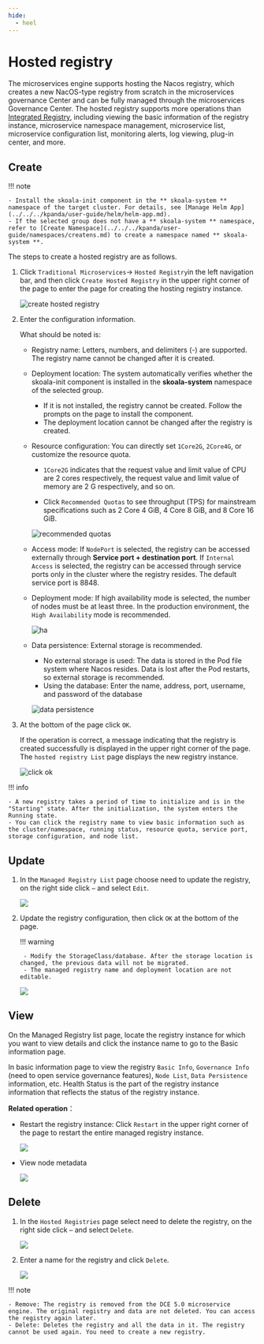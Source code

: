 ```yaml
---
hide:
  - heel
---
```


# Hosted registry

The microservices engine supports hosting the Nacos registry, which creates a new NacOS-type registry from scratch in the microservices governance Center and can be fully managed through the microservices Governance Center. The hosted registry supports more operations than [Integrated Registry](../integrated/index.md), including viewing the basic information of the registry instance, microservice namespace management, microservice list, microservice configuration list, monitoring alerts, log viewing, plug-in center, and more.

## Create

!!! note

    - Install the skoala-init component in the ** skoala-system ** namespace of the target cluster. For details, see [Manage Helm App](../../../kpanda/user-guide/helm/helm-app.md).
    - If the selected group does not have a ** skoala-system ** namespace, refer to [Create Namespace](../../../kpanda/user-guide/namespaces/createns.md) to create a namespace named ** skoala-system **.

The steps to create a hosted registry are as follows.

1. Click `Traditional Microservices`-> `Hosted Registry`in the left navigation bar, and then click
   `Create Hosted Registry` in the upper right corner of the page to enter the page for creating the hosting registry instance.

   ![create hosted registry](../../images/create01.png)

2. Enter the configuration information.

    What should be noted is:

    - Registry name: Letters, numbers, and delimiters (-) are supported. The registry name cannot be changed after it is created.
    - Deployment location: The system automatically verifies whether the skoala-init component is installed in the **skoala-system** namespace of the selected group.

        - If it is not installed, the registry cannot be created. Follow the prompts on the page to install the component.
        - The deployment location cannot be changed after the registry is created.

    - Resource configuration: You can directly set `1Core2G`, `2Core4G`, or customize the resource quota.

        -  `1Core2G` indicates that the request value and limit value of CPU are 2 cores respectively, the request value and limit value of memory are 2 G respectively, and so on.

        - Click `Recommended Quotas` to see throughput (TPS) for mainstream specifications such as 2 Core 4 GiB, 4 Core 8 GiB, and 8 Core 16 GiB.

        ![recommended quotas](../../images/create02.png)

    - Access mode: If `NodePort` is selected, the registry can be accessed externally through **Service port + destination port**. If `Internal Access` is selected, the registry can be accessed through service ports only in the cluster where the registry resides. The default service port is 8848.
    - Deployment mode: If high availability mode is selected, the number of nodes must be at least three. In the production environment, the `High Availability` mode is recommended.

        ![ha](../../images/create03.png)

    - Data persistence: External storage is recommended.

        - No external storage is used: The data is stored in the Pod file system where Nacos resides. Data is lost after the Pod restarts, so external storage is recommended.
        - Using the database: Enter the name, address, port, username, and password of the database

        ![data persistence](../../images/create04.png)

3. At the bottom of the page click `OK`.

    If the operation is correct, a message indicating that the registry is created successfully is displayed in the upper right corner of the page. The `hosted registry List` page displays the new registry instance.

    ![click ok](../../images/create05.png)

!!! info

    - A new registry takes a period of time to initialize and is in the "Starting" state. After the initialization, the system enters the Running state.
    - You can click the registry name to view basic information such as the cluster/namespace, running status, resource quota, service port, storage configuration, and node list.

## Update

1. In the `Managed Registry List` page choose need to update the registry, on the right side click `⋯` and select `Edit`.

   ![](../../images/update01.png)

2. Update the registry configuration, then click `OK` at the bottom of the page.

    !!! warning

        - Modify the StorageClass/database. After the storage location is changed, the previous data will not be migrated.
        - The managed registry name and deployment location are not editable.

   ![](../../images/update02.png)

## View

On the Managed Registry list page, locate the registry instance for which you want to view details and click the instance name to go to the Basic information page.

In basic information page to view the registry `Basic Info`, `Governance Info` (need to open service governance features), `Node List`, `Data Persistence` information, etc. Health Status is the part of the registry instance information that reflects the status of the registry instance.

**Related operation**：

- Restart the registry instance: Click `Restart` in the upper right corner of the page to restart the entire managed registry instance.

    ![](../../images/check-1.png)

- View node metadata

    ![](../../images/check-2.png)

## Delete

1. In the `Hosted Registries` page select need to delete the registry, on the right side click `⋯` and select `Delete`.

    ![](../../images/delete01.png)

2. Enter a name for the registry and click `Delete`.

    ![](../../images/delete02.png)

!!! note


    - Remove: The registry is removed from the DCE 5.0 microservice engine. The original registry and data are not deleted. You can access the registry again later.
    - Delete: Deletes the registry and all the data in it. The registry cannot be used again. You need to create a new registry.
